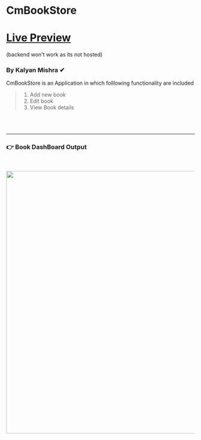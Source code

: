 # CmBookStore

<h1><a href="https://cmbookstoreback.deno.dev/"> Live Preview</a></h1>   (backend won't work as its not hosted)

### By Kalyan Mishra ✔

CmBookStore is an Application in which folllowing functionality are included<br>
> 1. Add new book <br>
> 2. Edit book<br>
> 3. View Book details <br>


<br><br>
<hr style="color:blue;">
<h3>👉 Book DashBoard Output</h3><br>
 
 <p float="left">
  <img src="https://i.postimg.cc/7ZMBfr1J/ssssssssd.jpg" width="700"/>
</p>
